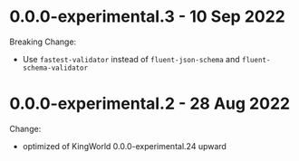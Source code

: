 # 0.0.0-experimental.3 - 10 Sep 2022
Breaking Change:
- Use `fastest-validator` instead of `fluent-json-schema` and `fluent-schema-validator`

# 0.0.0-experimental.2 - 28 Aug 2022
Change:
- optimized of KingWorld 0.0.0-experimental.24 upward
